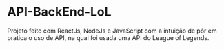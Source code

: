 # API-BackEnd-LoL
Projeto feito com ReactJs, NodeJs e JavaScript com a intuição de pôr em pratica o uso de API, na qual foi usada uma API do League of Legends.
